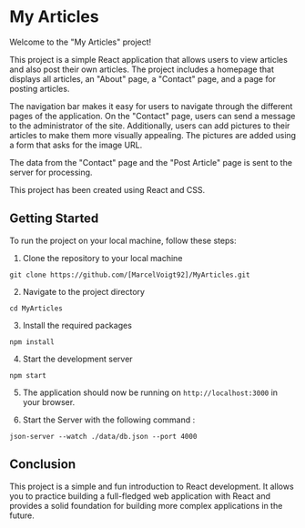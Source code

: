 # My Articles

Welcome to the "My Articles" project!

This project is a simple React application that allows users to view articles and also post their own articles. The project includes a homepage that displays all articles, an "About" page, a "Contact" page, and a page for posting articles.

The navigation bar makes it easy for users to navigate through the different pages of the application. On the "Contact" page, users can send a message to the administrator of the site. Additionally, users can add pictures to their articles to make them more visually appealing. The pictures are added using a form that asks for the image URL.

The data from the "Contact" page and the "Post Article" page is sent to the server for processing.

This project has been created using React and CSS.

## Getting Started

To run the project on your local machine, follow these steps:

1.  Clone the repository to your local machine

`git clone https://github.com/[MarcelVoigt92]/MyArticles.git`

2.  Navigate to the project directory

`cd MyArticles`

3.  Install the required packages

`npm install`

4.  Start the development server

`npm start`

5.  The application should now be running on `http://localhost:3000` in your browser.

6.  Start the Server with the following command :

`json-server --watch ./data/db.json --port 4000`

## Conclusion

This project is a simple and fun introduction to React development. It allows you to practice building a full-fledged web application with React and provides a solid foundation for building more complex applications in the future.
